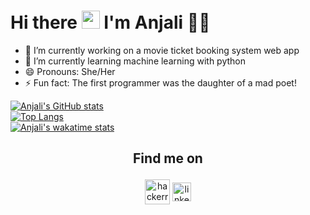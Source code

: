 # Hi there <img src="https://github.com/TheDudeThatCode/TheDudeThatCode/blob/master/Assets/Hi.gif" width="29px"> I'm Anjali :woman_technologist:

<!--
**AnjaliAnna/AnjaliAnna** is a ✨ _special_ ✨ repository because its `README.md` (this file) appears on your GitHub profile.

Here are some ideas to get you started:-->
- 🔭 I’m currently working on a movie ticket booking system web app
- 🌱 I’m currently learning machine learning with python
- 😄 Pronouns: She/Her
- ⚡ Fun fact: The first programmer was the daughter of a mad poet!
<!--- 👯 I’m looking to collaborate on ...
- 🤔 I’m looking for help with ...
- 💬 Ask me about ..
- 📫 How to reach me: ...-->
[![Anjali's GitHub stats](https://github-readme-stats-anjalianna.vercel.app/api?username=AnjaliAnna&count_private=true&show_icons=true&theme=vision-friendly-dark)](https://github.com/AnjaliAnna/github-readme-stats)
<br/>
[![Top Langs](https://github-readme-stats.vercel.app/api/top-langs/?username=AnjaliAnna&layout=compact&theme=vision-friendly-dark&langs_count=8&v=2)](https://github.com/AnjaliAnna/github-readme-stats)
<br/>
[![Anjali's wakatime stats](https://github-readme-stats.vercel.app/api/wakatime?username=Anjali&layout=compact&theme=vision-friendly-dark&v=2)](https://github.com/AnjaliAnna/github-readme-stats)
## <p align="center">Find me on</p>
<p align="center">
<a href="https://www.hackerrank.com/anjaliannapeter4" target="blank"><img align="center" src="https://cdn.worldvectorlogo.com/logos/hackerrank.svg" alt="hackerrank" height="40" width="40" padding="5px"/></a>
<a href="https://www.linkedin.com/in/anjaliannapeter" target="blank"><img align="center" src="https://image.flaticon.com/icons/png/128/174/174857.png" alt="linkedin" height="30" width="30"/></a>
<!-- <a href = "mailto: anjaliannapeter4@gmail.com"><img align="center" src="https://seeklogo.com/images/G/gmail-new-2020-logo-32DBE11BB4-seeklogo.com.png" height="30" width="20"  padding="5px"/></a>-->
</p>
